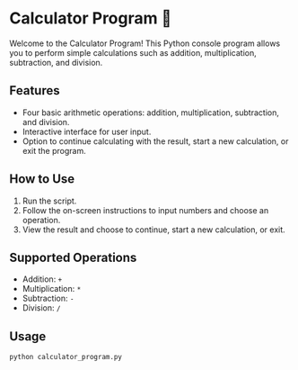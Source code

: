 # Calculator Program 🧮

Welcome to the Calculator Program! This Python console program allows you to perform simple calculations such as addition, multiplication, subtraction, and division.

## Features

- Four basic arithmetic operations: addition, multiplication, subtraction, and division.
- Interactive interface for user input.
- Option to continue calculating with the result, start a new calculation, or exit the program.

## How to Use

1. Run the script.
2. Follow the on-screen instructions to input numbers and choose an operation.
3. View the result and choose to continue, start a new calculation, or exit.

## Supported Operations

- Addition: `+`
- Multiplication: `*`
- Subtraction: `-`
- Division: `/`

## Usage

```bash
python calculator_program.py
